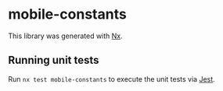 # mobile-constants

This library was generated with [Nx](https://nx.dev).

## Running unit tests

Run `nx test mobile-constants` to execute the unit tests via [Jest](https://jestjs.io).
